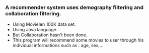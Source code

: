 ### A recommender system uses demography filtering and collaboration filtering.
- Using Movielen 100K data set. 
- Using Java language.
- But Collaboration hasn't been done.
- This program will recommend some movies to user through his individual informations such as : age, sex,...
